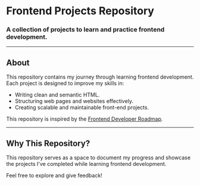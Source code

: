 # Frontend Projects Repository  
### A collection of projects to learn and practice frontend development.  

---

## About  

This repository contains my journey through learning frontend development. Each project is designed to improve my skills in:  
- Writing clean and semantic HTML.  
- Structuring web pages and websites effectively.  
- Creating scalable and maintainable front-end projects.  

This repository is inspired by the [Frontend Developer Roadmap](https://roadmap.sh/frontend).  

---

## Why This Repository?  

This repository serves as a space to document my progress and showcase the projects I've completed while learning frontend development.  

Feel free to explore and give feedback!  
